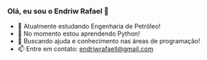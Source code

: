 ### Olá, eu sou o Endriw Rafael 👋


- 🔭 Atualmente estudando Engenharia de Petróleo!
- 🌱 No momento estou aprendendo Python!
- 🤔 Buscando ajuda e conhecimento nas áreas de programação!
- 📫 Entre em contato: endriwrafaell@gmail.com

